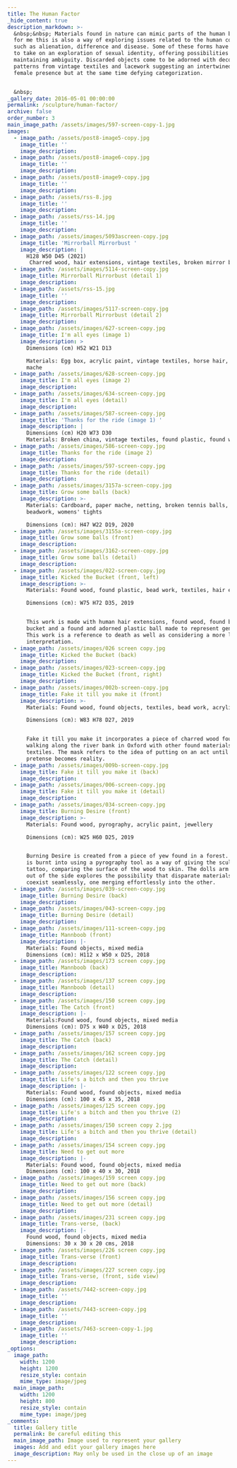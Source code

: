 ```yaml
---
title: The Human Factor
_hide_content: true
description_markdown: >-
  &nbsp;&nbsp; Materials found in nature can mimic parts of the human body and
  for me this is also a way of exploring issues related to the human condition
  such as alienation, difference and disease. Some of these forms have evolved
  to take on an exploration of sexual identity, offering possibilities but
  maintaining ambiguity. Discarded objects come to be adorned with decorative
  patterns from vintage textiles and lacework suggesting an intertwined male and
  female presence but at the same time defying categorization.


  &nbsp;
_gallery_date: 2016-05-01 00:00:00
permalink: /sculpture/human-factor/
archive: false
order_number: 3
main_image_path: /assets/images/597-screen-copy-1.jpg
images:
  - image_path: /assets/post8-image5-copy.jpg
    image_title: ''
    image_description:
  - image_path: /assets/post8-image6-copy.jpg
    image_title: ''
    image_description:
  - image_path: /assets/post8-image9-copy.jpg
    image_title: ''
    image_description:
  - image_path: /assets/rss-8.jpg
    image_title: ''
    image_description:
  - image_path: /assets/rss-14.jpg
    image_title: ''
    image_description:
  - image_path: /assets/images/5093ascreen-copy.jpg
    image_title: 'Mirrorball Mirrorbust '
    image_description: |
      H128 W50 D45 (2021)
       Charred wood, hair extensions, vintage textiles, broken mirror ball, shells 
  - image_path: /assets/images/5114-screen-copy.jpg
    image_title: Mirrorball Mirrorbust (detail 1)
    image_description:
  - image_path: /assets/rss-15.jpg
    image_title: ''
    image_description:
  - image_path: /assets/images/5117-screen-copy.jpg
    image_title: Mirrorball Mirrorbust (detail 2)
    image_description:
  - image_path: /assets/images/627-screen-copy.jpg
    image_title: I'm all eyes (image 1)
    image_description: >
      Dimensions (cm) H52 W21 D13

      Materials: Egg box, acrylic paint, vintage textiles, horse hair, paper
      mache
  - image_path: /assets/images/628-screen-copy.jpg
    image_title: I'm all eyes (image 2)
    image_description:
  - image_path: /assets/images/634-screen-copy.jpg
    image_title: I'm all eyes (detail)
    image_description:
  - image_path: /assets/images/587-screen-copy.jpg
    image_title: 'Thanks for the ride (image 1) '
    image_description: |
      Dimensions (cm) H20 W73 D30 
      Materials: Broken china, vintage textiles, found plastic, found wood
  - image_path: /assets/images/586-screen-copy.jpg
    image_title: Thanks for the ride (image 2)
    image_description:
  - image_path: /assets/images/597-screen-copy.jpg
    image_title: Thanks for the ride (detail)
    image_description:
  - image_path: /assets/images/3157a-screen-copy.jpg
    image_title: Grow some balls (back)
    image_description: >-
      Materials: Cardboard, paper mache, netting, broken tennis balls, textiles,
      beadwork, womens' tights

      Dimensions (cm): H47 W22 D19, 2020
  - image_path: /assets/images/3155a-screen-copy.jpg
    image_title: Grow some balls (front)
    image_description:
  - image_path: /assets/images/3162-screen-copy.jpg
    image_title: Grow some balls (detail)
    image_description:
  - image_path: /assets/images/022-screen-copy.jpg
    image_title: Kicked the Bucket (front, left)
    image_description: >-
      Materials: Found wood, found plastic, bead work, textiles, hair extensions

      Dimensions (cm): W75 H72 D35, 2019


      This work is made with human hair extensions, found wood, found broken
      bucket and a found and adorned plastic ball made to represent genitalia.
      This work is a reference to death as well as considering a more literal
      interpretation.
  - image_path: /assets/images/026 screen copy.jpg
    image_title: Kicked the Bucket (back)
    image_description:
  - image_path: /assets/images/023-screen-copy.jpg
    image_title: Kicked the Bucket (front, right)
    image_description:
  - image_path: /assets/images/002b-screen-copy.jpg
    image_title: Fake it till you make it (front)
    image_description: >-
      Materials: Found wood, found objects, textiles, bead work, acrylic paint

      Dimensions (cm): W83 H78 D27, 2019


      Fake it till you make it incorporates a piece of charred wood found whilst
      walking along the river bank in Oxford with other found materials and
      textiles. The mask refers to the idea of putting on an act until playful
      pretense becomes reality.
  - image_path: /assets/images/009b-screen-copy.jpg
    image_title: Fake it till you make it (back)
    image_description:
  - image_path: /assets/images/006-screen-copy.jpg
    image_title: Fake it till you make it (detail)
    image_description:
  - image_path: /assets/images/034-screen-copy.jpg
    image_title: Burning Desire (front)
    image_description: >-
      Materials: Found wood, pyrography, acrylic paint, jewellery

      Dimensions (cm): W25 H60 D25, 2019


      Burning Desire is created from a piece of yew found in a forest. The wood
      is burnt into using a pyrography tool as a way of giving the sculpture a
      tattoo, comparing the surface of the wood to skin. The dolls arm jutting
      out of the side explores the possibility that disparate materials can
      coexist seamlessly, one merging effortlessly into the other.
  - image_path: /assets/images/039-screen-copy.jpg
    image_title: Burning Desire (back)
    image_description:
  - image_path: /assets/images/043-screen-copy.jpg
    image_title: Burning Desire (detail)
    image_description:
  - image_path: /assets/images/111-screen-copy.jpg
    image_title: Mannboob (front)
    image_description: |-
      Materials: Found objects, mixed media
      Dimensions (cm): H112 x W50 x D25, 2018
  - image_path: /assets/images/173 screen copy.jpg
    image_title: Mannboob (back)
    image_description:
  - image_path: /assets/images/137 screen copy.jpg
    image_title: Mannboob (detail)
    image_description:
  - image_path: /assets/images/150 screen copy.jpg
    image_title: The Catch (front)
    image_description: |-
      Materials:Found wood, found objects, mixed media
      Dimensions (cm): D75 x W40 x D25, 2018
  - image_path: /assets/images/157 screen copy.jpg
    image_title: The Catch (back)
    image_description:
  - image_path: /assets/images/162 screen copy.jpg
    image_title: The Catch (detail)
    image_description:
  - image_path: /assets/images/122 screen copy.jpg
    image_title: Life's a bitch and then you thrive
    image_description: |-
      Materials: Found wood, found objects, mixed media
      Dimensions (cm): 100 x 45 x 35, 2018
  - image_path: /assets/images/125 screen copy.jpg
    image_title: Life's a bitch and then you thrive (2)
    image_description:
  - image_path: /assets/images/150 screen copy 2.jpg
    image_title: Life's a bitch and then you thrive (detail)
    image_description:
  - image_path: /assets/images/154 screen copy.jpg
    image_title: Need to get out more
    image_description: |-
      Materials: Found wood, found objects, mixed media
      Dimensions (cm): 100 x 40 x 30, 2018
  - image_path: /assets/images/159 screen copy.jpg
    image_title: Need to get out more (back)
    image_description:
  - image_path: /assets/images/156 screen copy.jpg
    image_title: Need to get out more (detail)
    image_description:
  - image_path: /assets/images/231 screen copy.jpg
    image_title: Trans-verse, (back)
    image_description: |-
      Found wood, found objects, mixed media
      Dimensions: 30 x 30 x 20 cms, 2018
  - image_path: /assets/images/226 screen copy.jpg
    image_title: Trans-verse (front)
    image_description:
  - image_path: /assets/images/227 screen copy.jpg
    image_title: Trans-verse, (front, side view)
    image_description:
  - image_path: /assets/7442-screen-copy.jpg
    image_title: ''
    image_description:
  - image_path: /assets/7443-screen-copy.jpg
    image_title: ''
    image_description:
  - image_path: /assets/7463-screen-copy-1.jpg
    image_title: ''
    image_description:
_options:
  image_path:
    width: 1200
    height: 1200
    resize_style: contain
    mime_type: image/jpeg
  main_image_path:
    width: 1200
    height: 800
    resize_style: contain
    mime_type: image/jpeg
_comments:
  title: Gallery title
  permalink: Be careful editing this
  main_image_path: Image used to represent your gallery
  images: Add and edit your gallery images here
  image_description: May only be used in the close up of an image
---
```

